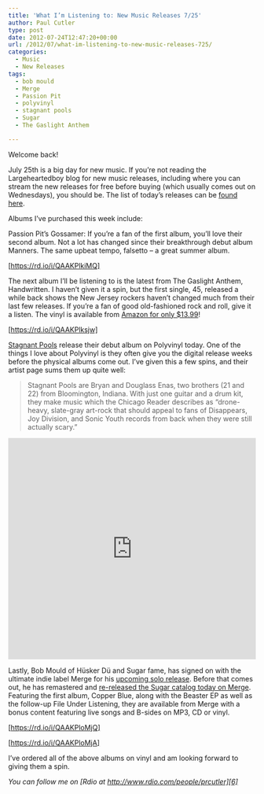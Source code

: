 ```yaml
---
title: 'What I’m Listening to: New Music Releases 7/25'
author: Paul Cutler
type: post
date: 2012-07-24T12:47:20+00:00
url: /2012/07/what-im-listening-to-new-music-releases-725/
categories:
  - Music
  - New Releases
tags:
  - bob mould
  - Merge
  - Passion Pit
  - polyvinyl
  - stagnant pools
  - Sugar
  - The Gaslight Anthem

---
```

Welcome back!

July 25th is a big day for new music. If you&#8217;re not reading the Largeheartedboy blog for new music releases, including where you can stream the new releases for free before buying (which usually comes out on Wednesdays), you should be. The list of today&#8217;s releases can be [found here][1].

Albums I&#8217;ve purchased this week include:

Passion Pit&#8217;s Gossamer: If you&#8217;re a fan of the first album, you&#8217;ll love their second album. Not a lot has changed since their breakthrough debut album Manners. The same upbeat tempo, falsetto &#8211; a great summer album.

[https://rd.io/i/QAAKPlkiMQ]

The next album I&#8217;ll be listening to is the latest from The Gaslight Anthem, Handwritten. I haven&#8217;t given it a spin, but the first single, 45, released a while back shows the New Jersey rockers haven&#8217;t changed much from their last few releases. If you&#8217;re a fan of good old-fashioned rock and roll, give it a listen. The vinyl is available from [Amazon for only $13.99][2]!

[https://rd.io/i/QAAKPlksjw]

[Stagnant Pools][3] release their debut album on Polyvinyl today. One of the things I love about Polyvinyl is they often give you the digital release weeks before the physical albums come out. I&#8217;ve given this a few spins, and their artist page sums them up quite well:

> Stagnant Pools are Bryan and Douglass Enas, two brothers (21 and 22) from Bloomington, Indiana. With just one guitar and a drum kit, they make music which the Chicago Reader describes as &#8220;drone-heavy, slate-gray art-rock that should appeal to fans of Disappears, Joy Division, and Sonic Youth records from back when they were still actually scary.&#8221; 

<iframe width="100%" height="450" scrolling="no" frameborder="no" src="http://w.soundcloud.com/player/?url=http%3A%2F%2Fapi.soundcloud.com%2Fplaylists%2F2128150&#038;show_artwork=true"></iframe>

Lastly, Bob Mould of Hüsker Dü and Sugar fame, has signed on with the ultimate indie label Merge for his [upcoming solo release][4]. Before that comes out, he has remastered and [re-released the Sugar catalog today on Merge][5]. Featuring the first album, Copper Blue, along with the Beaster EP as well as the follow-up File Under Listening, they are available from Merge with a bonus content featuring live songs and B-sides on MP3, CD or vinyl.

[https://rd.io/i/QAAKPloMjQ]

[https://rd.io/i/QAAKPloMjA]

I&#8217;ve ordered all of the above albums on vinyl and am looking forward to giving them a spin.

_You can follow me on [Rdio at http://www.rdio.com/people/prcutler][6]_

 [1]: http://www.largeheartedboy.com/blog/archive/2012/07/this_weeks_inte_606.html
 [2]: http://www.amazon.com/Handwritten-The-Gaslight-Anthem/dp/B0089IGUKO/ref=tmm_vnl_title_0?ie=UTF8&qid=1343133841&sr=8-1
 [3]: http://www.polyvinylrecords.com/artists/index.php?id=1020
 [4]: http://www.mergerecords.com/store/store_detail.php?catalog_id=877
 [5]: http://www.mergerecords.com/store/store_search.php?band_id=239
 [6]: http://www.rdio.com/people/prcutler/